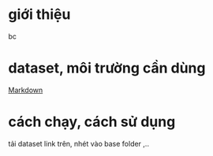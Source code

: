 # giới thiệu
bc


# dataset, môi trường cần dùng

[Markdown](http://https://vi.wikipedia.org/wiki/Markdown)
# cách chạy, cách sử dụng
tải dataset link trên, nhét vào base folder ,..